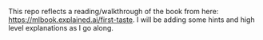 This repo reflects a reading/walkthrough of the book from here:  https://mlbook.explained.ai/first-taste.  I will be adding 
some hints and high level explanations as I go along.
